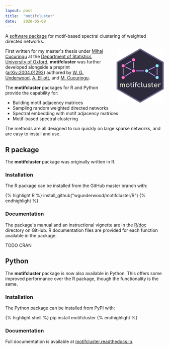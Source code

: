```yaml
---
layout: post
title:  "motifcluster"
date:   2020-05-08
---
```



A [software package](https://github.com/WGUNDERWOOD/motifcluster)
for motif-based spectral clustering
of weighted directed networks.


<img style="float: right; padding-left: 30px; padding-top: 0px;"
src="/assets/graphics/posts/images_motifcluster/hex_sticker_small.png">


First written for my master's thesis under
[Mihai Cucuringu](mcucuringu)
at the
[Department of Statistics](https://www.stats.ox.ac.uk/),
[University of Oxford](http://www.ox.ac.uk/),
**motifcluster** was further developed alongside a preprint
([arXiv:2004.01293](https://arxiv.org/abs/2004.01293))
authored by
[W. G. Underwood][wgunderwood],
[A. Elliott][aelliott],
and [M. Cucuringu][mcucuringu].

The **motifcluster** packages for R and Python provide the capability for:

- Building motif adjacency matrices
- Sampling random weighted directed networks
- Spectral embedding with motif adjacency matrices
- Motif-based spectral clustering

The methods are all designed to run quickly on large sparse networks,
and are easy to install and use.

## R package

The **motifcluster** package
was originally written in R.

### Installation

The R package can be installed from the GitHub master branch with:

{% highlight R %}
install_github("wgunderwood/motifcluster/R")
{% endhighlight %}

### Documentation

The package's manual and an instructional vignette are in the
[R/doc](https://github.com/WGUNDERWOOD/motifcluster/tree/master/R/doc)
directory on GitHub.
R documentation files are provided for each function
available in the package.

TODO CRAN



## Python

The **motifcluster** package
is now also available in Python.
This offers some improved performance
over the R package,
though the functionality is the same.

### Installation

The Python package can be installed from PyPI with:

{% highlight shell %}
pip install motifcluster
{% endhighlight %}

### Documentation

Full documentation is available at
[motifcluster.readthedocs.io](https://motifcluster.readthedocs.io/).


[wgunderwood]: /

[mcucuringu]: https://scholar.google.com/citations?user=GFvVRzwAAAAJ&hl=en
[aelliott]: https://www.turing.ac.uk/people/researchers/andrew-elliott
